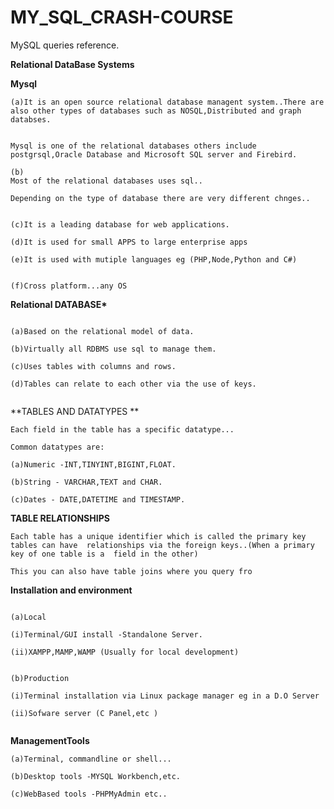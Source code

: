 # MY_SQL_CRASH-COURSE

MySQL queries reference.

**Relational DataBase Systems**

**Mysql**

```
(a)It is an open source relational database managent system..There are also other types of databases such as NOSQL,Distributed and graph databses.


Mysql is one of the relational databases others include postgrsql,Oracle Database and Microsoft SQL server and Firebird.

(b)
Most of the relational databases uses sql..

Depending on the type of database there are very different chnges..


(c)It is a leading database for web applications.

(d)It is used for small APPS to large enterprise apps

(e)It is used with mutiple languages eg (PHP,Node,Python and C#)


(f)Cross platform...any OS

```

**Relational DATABASE\***

```

(a)Based on the relational model of data.

(b)Virtually all RDBMS use sql to manage them.

(c)Uses tables with columns and rows.

(d)Tables can relate to each other via the use of keys.


```

**TABLES AND DATATYPES **

```
Each field in the table has a specific datatype...

Common datatypes are:

(a)Numeric -INT,TINYINT,BIGINT,FLOAT.

(b)String - VARCHAR,TEXT and CHAR.

(c)Dates - DATE,DATETIME and TIMESTAMP.

```

**TABLE RELATIONSHIPS**

```
Each table has a unique identifier which is called the primary key tables can have  relationships via the foreign keys..(When a primary key of one table is a  field in the other)

This you can also have table joins where you query fro

```

**Installation and environment**

```

(a)Local

(i)Terminal/GUI install -Standalone Server.

(ii)XAMPP,MAMP,WAMP (Usually for local development)


(b)Production

(i)Terminal installation via Linux package manager eg in a D.O Server

(ii)Sofware server (C Panel,etc )


```

**ManagementTools**

```
(a)Terminal, commandline or shell...

(b)Desktop tools -MYSQL Workbench,etc.

(c)WebBased tools -PHPMyAdmin etc..


```
